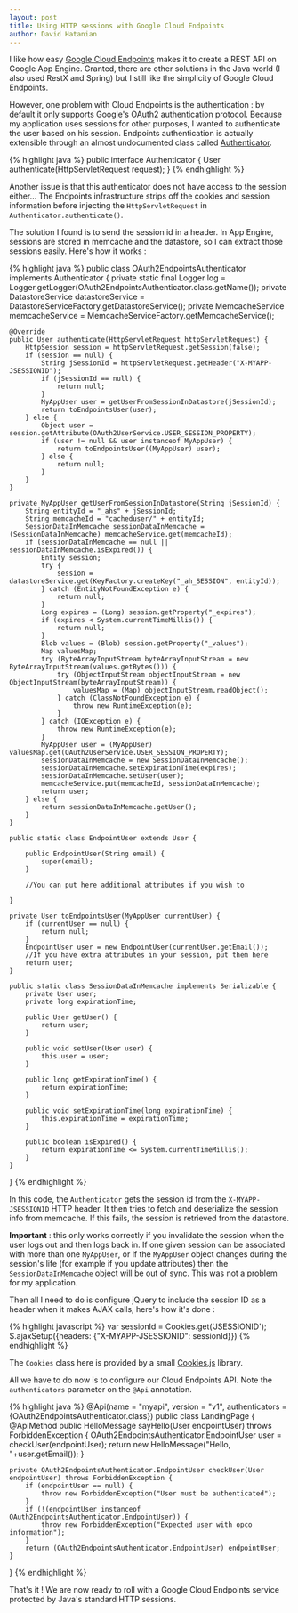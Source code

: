```yaml
---
layout: post
title: Using HTTP sessions with Google Cloud Endpoints
author: David Hatanian
---
```


I like how easy [Google Cloud Endpoints](https://cloud.google.com/appengine/docs/java/endpoints/) makes it to create a REST API on Google App Engine. Granted, there are other solutions in the Java world (I also used RestX and Spring) but I still like the simplicity of Google Cloud Endpoints.

However, one problem with Cloud Endpoints is the authentication : by default it only supports Google's OAuth2 authentication protocol. Because my application uses sessions for other purposes, I wanted to authenticate the user based on his session. Endpoints authentication is actually extensible through an almost undocumented class called [Authenticator](https://cloud.google.com/appengine/docs/java/endpoints/javadoc/com/google/api/server/spi/config/Authenticator).

{% highlight java %}
public interface Authenticator {
  User authenticate(HttpServletRequest request);
}
{% endhighlight %}


Another issue is that this authenticator does not have access to the session either... The Endpoints infrastructure strips off the cookies and session information before injecting the `HttpServletRequest` in `Authenticator.authenticate()`.

The solution I found is to send the session id in a header. In App Engine, sessions are stored in memcache and the datastore, so I can extract those sessions easily. Here's how it works :

{% highlight java %}
public class OAuth2EndpointsAuthenticator implements Authenticator {
    private static final Logger log = Logger.getLogger(OAuth2EndpointsAuthenticator.class.getName());
    private DatastoreService datastoreService = DatastoreServiceFactory.getDatastoreService();
    private MemcacheService memcacheService = MemcacheServiceFactory.getMemcacheService();

    @Override
    public User authenticate(HttpServletRequest httpServletRequest) {
        HttpSession session = httpServletRequest.getSession(false);
        if (session == null) {
            String jSessionId = httpServletRequest.getHeader("X-MYAPP-JSESSIONID");
            if (jSessionId == null) {
                return null;
            }
            MyAppUser user = getUserFromSessionInDatastore(jSessionId);
            return toEndpointsUser(user);
        } else {
            Object user = session.getAttribute(OAuth2UserService.USER_SESSION_PROPERTY);
            if (user != null && user instanceof MyAppUser) {
                return toEndpointsUser((MyAppUser) user);
            } else {
                return null;
            }
        }
    }

    private MyAppUser getUserFromSessionInDatastore(String jSessionId) {
        String entityId = "_ahs" + jSessionId;
        String memcacheId = "cacheduser/" + entityId;
        SessionDataInMemcache sessionDataInMemcache = (SessionDataInMemcache) memcacheService.get(memcacheId);
        if (sessionDataInMemcache == null || sessionDataInMemcache.isExpired()) {
            Entity session;
            try {
                session = datastoreService.get(KeyFactory.createKey("_ah_SESSION", entityId));
            } catch (EntityNotFoundException e) {
                return null;
            }
            Long expires = (Long) session.getProperty("_expires");
            if (expires < System.currentTimeMillis()) {
                return null;
            }
            Blob values = (Blob) session.getProperty("_values");
            Map valuesMap;
            try (ByteArrayInputStream byteArrayInputStream = new ByteArrayInputStream(values.getBytes())) {
                try (ObjectInputStream objectInputStream = new ObjectInputStream(byteArrayInputStream)) {
                    valuesMap = (Map) objectInputStream.readObject();
                } catch (ClassNotFoundException e) {
                    throw new RuntimeException(e);
                }
            } catch (IOException e) {
                throw new RuntimeException(e);
            }
            MyAppUser user = (MyAppUser) valuesMap.get(OAuth2UserService.USER_SESSION_PROPERTY);
            sessionDataInMemcache = new SessionDataInMemcache();
            sessionDataInMemcache.setExpirationTime(expires);
            sessionDataInMemcache.setUser(user);
            memcacheService.put(memcacheId, sessionDataInMemcache);
            return user;
        } else {
            return sessionDataInMemcache.getUser();
        }
    }

    public static class EndpointUser extends User {

        public EndpointUser(String email) {
            super(email);
        }

		//You can put here additional attributes if you wish to

    }

	private User toEndpointsUser(MyAppUser currentUser) {
        if (currentUser == null) {
            return null;
        }
        EndpointUser user = new EndpointUser(currentUser.getEmail());
        //If you have extra attributes in your session, put them here
        return user;
    }

	public static class SessionDataInMemcache implements Serializable {
	    private User user;
	    private long expirationTime;

	    public User getUser() {
	        return user;
	    }

	    public void setUser(User user) {
	        this.user = user;
	    }

	    public long getExpirationTime() {
	        return expirationTime;
	    }

	    public void setExpirationTime(long expirationTime) {
	        this.expirationTime = expirationTime;
	    }

	    public boolean isExpired() {
	        return expirationTime <= System.currentTimeMillis();
	    }
	}
}
{% endhighlight %}

In this code, the `Authenticator` gets the session id from the `X-MYAPP-JSESSIONID` HTTP header. It then tries to fetch and deserialize the session info from memcache. If this fails, the session is retrieved from the datastore.

**Important** : this only works correctly if you invalidate the session when the user logs out and then logs back in. If one given session can be associated with more than one `MyAppUser`, or if the `MyAppUser` object changes during the session's life (for example if you update attributes) then the `SessionDataInMemcache` object will be out of sync. This was not a problem for my application.

Then all I need to do is configure jQuery to include the session ID as a header when it makes AJAX calls, here's how it's done :

{% highlight javascript %}
var sessionId = Cookies.get('JSESSIONID');
$.ajaxSetup({headers: {"X-MYAPP-JSESSIONID": sessionId}})
{% endhighlight %}

The `Cookies` class here is provided by a small [Cookies.js](https://github.com/ScottHamper/Cookies) library.

All we have to do now is to configure our Cloud Endpoints API. Note the `authenticators` parameter on the `@Api` annotation.

{% highlight java %}
@Api(name = "myapi", version = "v1", authenticators = {OAuth2EndpointsAuthenticator.class})
public class LandingPage {
    @ApiMethod
    public HelloMessage sayHello(User endpointUser) throws ForbiddenException {
        OAuth2EndpointsAuthenticator.EndpointUser user = checkUser(endpointUser);
        return new HelloMessage("Hello, "+user.getEmail());
    }

    private OAuth2EndpointsAuthenticator.EndpointUser checkUser(User endpointUser) throws ForbiddenException {
        if (endpointUser == null) {
            throw new ForbiddenException("User must be authenticated");
        }
        if (!(endpointUser instanceof OAuth2EndpointsAuthenticator.EndpointUser)) {
            throw new ForbiddenException("Expected user with opco information");
        }
        return (OAuth2EndpointsAuthenticator.EndpointUser) endpointUser;
    }
}
{% endhighlight %}

That's it ! We are now ready to roll with a Google Cloud Endpoints service protected by Java's standard HTTP sessions.
